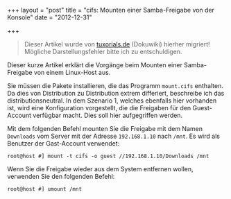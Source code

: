 +++
layout = "post"
title = "cifs: Mounten einer Samba-Freigabe von der Konsole"
date = "2012-12-31"

+++

>
> Dieser Artikel wurde von [tuxorials.de](http://tuxorials.de) (Dokuwiki) hierher migriert!
> Mögliche Darstellungsfehler bitte ich zu entschuldigen.
>


Dieser kurze Artikel erklärt die Vorgänge beim Mounten einer
Samba-Freigabe von einem Linux-Host aus.

Sie müssen die Pakete installieren, die das Programm `mount.cifs`
enthalten. Da dies von Distribution zu Distribution extrem differiert,
beschreibe ich das distributionsneutral. In dem Szenario 1, welches
ebenfalls hier vorhanden ist, wird eine Konfiguration vorgestellt, die
die Freigaben für den Guest-Account verfügbar macht. Dies soll hier
aufgegriffen werden.

Mit dem folgenden Befehl mounten Sie die Freigabe mit dem Namen
`Downloads` vom Server mit der Adresse `192.168.1.10` nach `/mnt`. Es
wird als Benutzer der Gast-Account verwendet:

```
root@host #] mount -t cifs -o guest //192.168.1.10/Downloads /mnt
```

Wenn Sie die Freigabe wieder aus dem System entfernen wollen, verwenden
Sie den folgenden Befehl:

```
root@host #] umount /mnt
```
